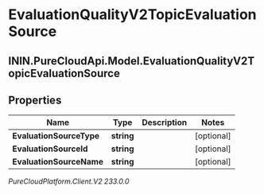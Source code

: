 # EvaluationQualityV2TopicEvaluationSource

## ININ.PureCloudApi.Model.EvaluationQualityV2TopicEvaluationSource

## Properties

|Name | Type | Description | Notes|
|------------ | ------------- | ------------- | -------------|
| **EvaluationSourceType** | **string** |  | [optional] |
| **EvaluationSourceId** | **string** |  | [optional] |
| **EvaluationSourceName** | **string** |  | [optional] |



_PureCloudPlatform.Client.V2 233.0.0_
